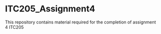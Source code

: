 # ITC205_Assignment4
This repository contains material required for the completion of assignment 4 ITC205
